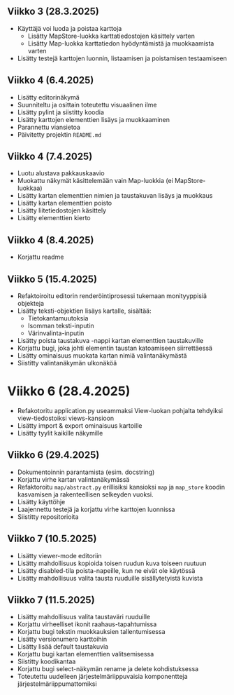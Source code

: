 ## Viikko 3 (28.3.2025)
- Käyttäjä voi luoda ja poistaa karttoja
    - Lisätty MapStore-luokka karttatiedostojen käsittely varten
    - Lisätty Map-luokka karttatiedon hyödyntämistä ja muokkaamista varten
- Lisätty testejä karttojen luonnin, listaamisen ja poistamisen testaamiseen

## Viikko 4 (6.4.2025)
- Lisätty editorinäkymä
- Suunniteltu ja osittain toteutettu visuaalinen ilme
- Lisätty pylint ja siistitty koodia
- Lisätty karttojen elementtien lisäys ja muokkaaminen
- Parannettu viansietoa
- Päivitetty projektin `README.md`

## Viikko 4 (7.4.2025)
- Luotu alustava pakkauskaavio
- Muokattu näkymät käsittelemään vain Map-luokkia (ei MapStore-luokkaa)
- Lisätty kartan elementtien nimien ja taustakuvan lisäys ja muokkaus
- Lisätty kartan elementtien poisto
- Lisätty liitetiedostojen käsittely
- Lisätty elementtien kierto

## Viikko 4 (8.4.2025)
- Korjattu readme

## Viikko 5 (15.4.2025)
- Refaktoiroitu editorin renderöintiprosessi tukemaan monityyppisiä objekteja
- Lisätty teksti-objektien lisäys kartalle, sisältää:
    - Tietokantamuutoksia
    - Isomman teksti-inputin
    - Värinvalinta-inputin
- Lisätty poista taustakuva -nappi kartan elementtien taustakuville
- Korjattu bugi, joka johti elementin taustan katoamiseen siirrettäessä
- Lisätty ominaisuus muokata kartan nimiä valintanäkymästä
- Siistitty valintanäkymän ulkonäköä

# Viikko 6 (28.4.2025)
- Refakotoritu application.py useammaksi View-luokan pohjalta tehdyiksi view-tiedostoiksi views-kansioon
- Lisätty import & export ominaisuus kartoille
- Lisätty tyylit kaikille näkymille

## Viikko 6 (29.4.2025)
- Dokumentoinnin parantamista (esim. docstring)
- Korjattu virhe kartan valintanäkymässä
- Refaktoroitu `map/abstract.py` erillisiksi kansioksi `map` ja `map_store` koodin kasvamisen ja rakenteellisen selkeyden vuoksi.
- Lisätty käyttöhje
- Laajennettu testejä ja korjattu virhe karttojen luonnissa
- Siistitty repositorioita

## Viikko 7 (10.5.2025)
- Lisätty viewer-mode editoriin
- Lisätty mahdollisuus kopioida toisen ruudun kuva toiseen ruutuun
- Lisätty disabled-tila poista-napeille, kun ne eivät ole käytössä
- Lisätty mahdollisuus valita tausta ruuduille sisällytetyistä kuvista

## Viikko 7 (11.5.2025)
- Lisätty mahdollisuus valita taustaväri ruuduille
- Korjattu virheelliset ikonit raahaus-tapahtumissa
- Korjattu bugi tekstin muokkauksien tallentumisessa
- Lisätty versionumero karttoihin
- Lisätty lisää default taustakuvia
- Korjattu bugi kartan elementtien valitsemisessa
- Siistitty koodikantaa
- Korjattu bugi select-näkymän rename ja delete kohdistuksessa
- Toteutettu uudelleen järjestelmäriippuvaisia komponentteja järjestelmäriippumattomiksi
